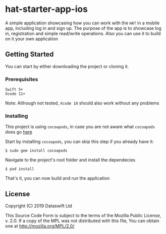 # hat-starter-app-ios

A simple application showcasing how you can work with the `HAT` in a
mobile app, including log in and sign up. The purpose of the app is to showcase
log in, registration and simple read/write operations. Also you can use it to
build on it your own application

## Getting Started

You can start by either downloading the project or cloning it.

### Prerequisites

```
Swift 5+
Xcode 11+
```

Note: Although not tested, `Xcode 10` should also work without any problems

### Installing

This project is using `cocoapods`, in case you are not aware what `cocoapods` does
go [here](https://guides.cocoapods.org/using/getting-started.html)

Start by installing `cocoapods`, you can skip this step if you already have it:

```
$ sudo gem install cocoapods
```

Navigate to the project's root folder and install the dependecies

```
$ pod install
```

That's it, you can now build and run the application

## License

Copyright (C) 2019 Dataswift Ltd

This Source Code Form is subject to the terms of the Mozilla Public
License, v. 2.0. If a copy of the MPL was not distributed with this
file, You can obtain one at http://mozilla.org/MPL/2.0/
